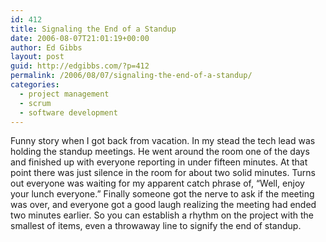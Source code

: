 ```yaml
---
id: 412
title: Signaling the End of a Standup
date: 2006-08-07T21:01:19+00:00
author: Ed Gibbs
layout: post
guid: http://edgibbs.com/?p=412
permalink: /2006/08/07/signaling-the-end-of-a-standup/
categories:
  - project management
  - scrum
  - software development
---
```

Funny story when I got back from vacation. In my stead the tech lead was holding the standup meetings. He went around the room one of the days and finished up with everyone reporting in under fifteen minutes. At that point there was just silence in the room for about two solid minutes. Turns out everyone was waiting for my apparent catch phrase of, &#8220;Well, enjoy your lunch everyone.&#8221; Finally someone got the nerve to ask if the meeting was over, and everyone got a good laugh realizing the meeting had ended two minutes earlier. So you can establish a rhythm on the project with the smallest of items, even a throwaway line to signify the end of standup.